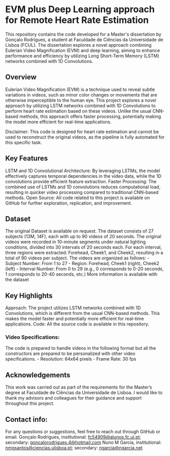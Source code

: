 # EVM plus Deep Learning approach for Remote Heart Rate Estimation
This repository contains the code developed for a Master's dissertation by Gonçalo Rodrigues, a student at Faculdade de Ciências da Universidade de Lisboa (FCUL). The dissertation explores a novel approach combining Eulerian Video Magnification (EVM) and deep learning, aiming to enhance performance and efficiency by utilizing Long Short-Term Memory (LSTM) networks combined with 1D Convolutions.

## Overview
Eulerian Video Magnification (EVM) is a technique used to reveal subtle variations in videos, such as minor color changes or movements that are otherwise imperceptible to the human eye. This project explores a novel approach by utilizing LSTM networks combined with 1D Convolutions to perform heart rate estimation based on these videos. Unlike the usual CNN-based methods, this approach offers faster processing, potentially making the model more efficient for real-time applications.

Disclaimer: This code is designed for heart rate estimation and cannot be used to reconstruct the original videos, as the pipeline is fully automated for this specific task.

## Key Features
LSTM and 1D Convolutional Architecture: By leveraging LSTMs, the model effectively captures temporal dependencies in the video data, while the 1D convolutions provide efficient feature extraction.
Faster Processing: The combined use of LSTMs and 1D convolutions reduces computational load, resulting in quicker video processing compared to traditional CNN-based methods.
Open Source: All code related to this project is available on GitHub for further exploration, replication, and improvement.

## Dataset
The original Dataset is available on request.
The dataset consists of 27 subjects (13M, 14F), each with up to 90 videos of 20 seconds. The original videos were recorded in 10-minute segments under natural lighting conditions, divided into 30 intervals of 20 seconds each. For each interval, three regions were extracted: Forehead, Cheek1, and Cheek2, resulting in a total of 90 videos per subject. The videos are organized as follows:
	- Subject Number: From 1 to 27
	- Region: Forehead, Cheek1 (right), Cheek2 (left)
	- Interval Number: From 0 to 29 (e.g., 0 corresponds to 0-20 seconds, 1 corresponds to 20-40 seconds, etc.)
 More information is available with the dataset

## Key Highlights
Approach: The project utilizes LSTM networks combined with 1D Convolutions, which is different from the usual CNN-based methods. This makes the model faster and potentially more efficient for real-time applications.
Code: All the source code is available in this repository.

### Video Specifications:
The code is prepared to handle videos in the following format but all the constructors are prepared to be personalized with other video specifications.
	- Resolution: 64x64 pixels
	- Frame Rate: 30 fps

## Acknowledgements
This work was carried out as part of the requirements for the Master’s degree at Faculdade de Ciências da Universidade de Lisboa. I would like to thank my advisors and colleagues for their guidance and support throughout this project.

## Contact info:
For any questions or suggestions, feel free to reach out through GitHub or email.
Gonçalo Rodrigues, institutional: fc54909@alunos.fc.ul.pt; secondary: goncalorodrigues.4@hotmail.com
Nuno M Garcia, institutional: nmgsantos@ciencias.ulisboa.pt; secondary: ngarcia@ngarcia.net
